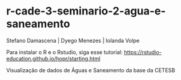 # r-cade-3-seminario-2-agua-e-saneamento
Stefano Damascena | Dyego Menezes | Iolanda Volpe


Para instalar o R e o Rstudio, siga esse tutorial: 
https://rstudio-education.github.io/hopr/starting.html


Visualização de dados de Águas e Saneamento da base da CETESB